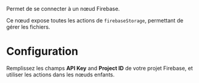 Permet de se connecter à un nœud Firebase.

Ce nœud expose toutes les actions de `firebaseStorage`, permettant de gérer les fichiers.

# Configuration

Remplissez les champs **API Key** and **Project ID** de votre projet Firebase, et utiliser les actions dans les nœuds enfants.